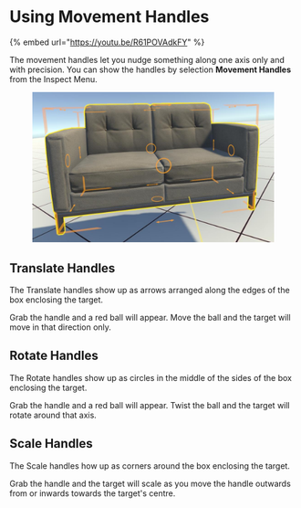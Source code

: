 # Using Movement Handles

{% embed url="https://youtu.be/R61POVAdkFY" %}

The movement handles let you nudge something along one axis only and with precision. You can show the handles by selection **Movement Handles** from the Inspect Menu.

<figure><img src="../../.gitbook/assets/DUMMY 2023-02-04 16-28-49 copy.png" alt=""><figcaption></figcaption></figure>

## Translate Handles

The Translate handles show up as arrows arranged along the edges of the box enclosing the target.

Grab the handle and a red ball will appear. Move the ball and the target will move in that direction only.

## Rotate Handles

The Rotate handles show up as circles in the middle of the sides of the box enclosing the target.

Grab the handle and a red ball will appear. Twist the ball and the target will rotate around that axis.

## Scale Handles

The Scale handles how up as corners around the box enclosing the target.

Grab the handle and the target will scale as you move the handle outwards from or inwards towards the target's centre.
